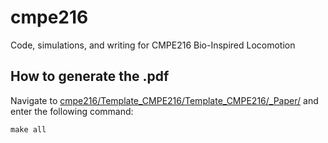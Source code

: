 # cmpe216
Code, simulations, and writing for CMPE216 Bio-Inspired Locomotion

## How to generate the .pdf
Navigate to [cmpe216/Template_CMPE216/Template_CMPE216/_Paper/](./Template_CMPE216/Template_CMPE216/_Paper/) and enter the following command:

`make all`
